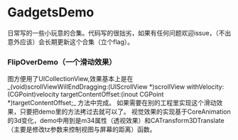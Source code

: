 # GadgetsDemo
日常写的一些小玩意的合集。代码写的很拙劣，如果有任何问题欢迎issue，（不出意外应该）会长期更新这个合集（立个flag）。
### FlipOverDemo（一个滑动效果）
图方便用了UICollectionView,效果基本上是在_(void)scrollViewWillEndDragging:(UIScrollView *)scrollView withVelocity:(CGPoint)velocity targetContentOffset:(inout CGPoint *)targetContentOffset;_
方法中完成。
如果需要在别的工程里实现这个滑动效果，只要把demo里的方法拷过去就可以了。
视觉效果的实现基于CoreAnimation的3d变化，demo中用到是m34属性（透视效果）和CATransform3DTranslate（主要是修改tz参数来控制视图与屏幕的距离）函数。
